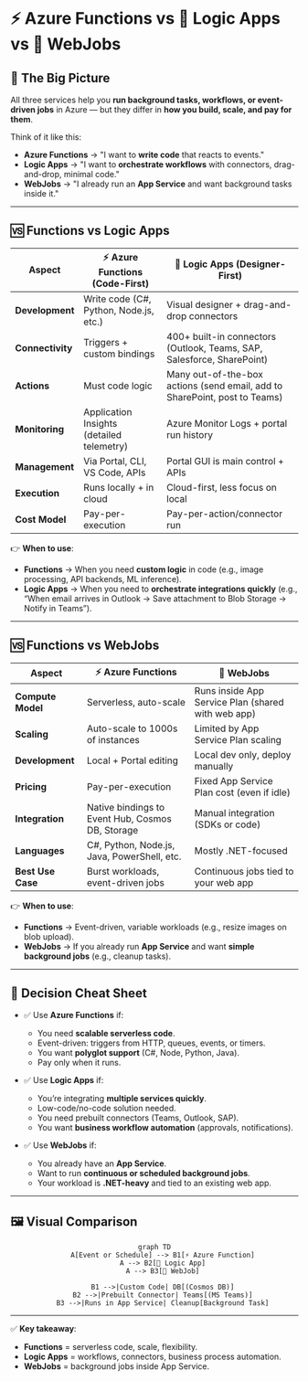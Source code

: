 # ⚡ Azure Functions vs 🧩 Logic Apps vs 🔄 WebJobs

## 📌 **The Big Picture**

All three services help you **run background tasks, workflows, or event-driven jobs** in Azure — but they differ in **how you build, scale, and pay for them**.

Think of it like this:

- **Azure Functions** → "I want to **write code** that reacts to events."
- **Logic Apps** → "I want to **orchestrate workflows** with connectors, drag-and-drop, minimal code."
- **WebJobs** → "I already run an **App Service** and want background tasks inside it."

---

## 🆚 **Functions vs Logic Apps**

| Aspect           | ⚡ Azure Functions (Code-First)           | 🧩 Logic Apps (Designer-First)                                             |
| ---------------- | ----------------------------------------- | -------------------------------------------------------------------------- |
| **Development**  | Write code (C#, Python, Node.js, etc.)    | Visual designer + drag-and-drop connectors                                 |
| **Connectivity** | Triggers + custom bindings                | 400+ built-in connectors (Outlook, Teams, SAP, Salesforce, SharePoint)     |
| **Actions**      | Must code logic                           | Many out-of-the-box actions (send email, add to SharePoint, post to Teams) |
| **Monitoring**   | Application Insights (detailed telemetry) | Azure Monitor Logs + portal run history                                    |
| **Management**   | Via Portal, CLI, VS Code, APIs            | Portal GUI is main control + APIs                                          |
| **Execution**    | Runs locally + in cloud                   | Cloud-first, less focus on local                                           |
| **Cost Model**   | Pay-per-execution                         | Pay-per-action/connector run                                               |

👉 **When to use**:

- **Functions** → When you need **custom logic** in code (e.g., image processing, API backends, ML inference).
- **Logic Apps** → When you need to **orchestrate integrations quickly** (e.g., “When email arrives in Outlook → Save attachment to Blob Storage → Notify in Teams”).

---

## 🆚 **Functions vs WebJobs**

| Aspect            | ⚡ Azure Functions                               | 🔄 WebJobs                                         |
| ----------------- | ------------------------------------------------ | -------------------------------------------------- |
| **Compute Model** | Serverless, auto-scale                           | Runs inside App Service Plan (shared with web app) |
| **Scaling**       | Auto-scale to 1000s of instances                 | Limited by App Service Plan scaling                |
| **Development**   | Local + Portal editing                           | Local dev only, deploy manually                    |
| **Pricing**       | Pay-per-execution                                | Fixed App Service Plan cost (even if idle)         |
| **Integration**   | Native bindings to Event Hub, Cosmos DB, Storage | Manual integration (SDKs or code)                  |
| **Languages**     | C#, Python, Node.js, Java, PowerShell, etc.      | Mostly .NET-focused                                |
| **Best Use Case** | Burst workloads, event-driven jobs               | Continuous jobs tied to your web app               |

👉 **When to use**:

- **Functions** → Event-driven, variable workloads (e.g., resize images on blob upload).
- **WebJobs** → If you already run **App Service** and want **simple background jobs** (e.g., cleanup tasks).

---

## 🎯 **Decision Cheat Sheet**

- ✅ Use **Azure Functions** if:

  - You need **scalable serverless code**.
  - Event-driven: triggers from HTTP, queues, events, or timers.
  - You want **polyglot support** (C#, Node, Python, Java).
  - Pay only when it runs.

- ✅ Use **Logic Apps** if:

  - You’re integrating **multiple services quickly**.
  - Low-code/no-code solution needed.
  - You need prebuilt connectors (Teams, Outlook, SAP).
  - You want **business workflow automation** (approvals, notifications).

- ✅ Use **WebJobs** if:

  - You already have an **App Service**.
  - Want to run **continuous or scheduled background jobs**.
  - Your workload is **.NET-heavy** and tied to an existing web app.

---

## 🖼 Visual Comparison

<div align="center">

```mermaid
graph TD
    A[Event or Schedule] --> B1[⚡ Azure Function]
    A --> B2[🧩 Logic App]
    A --> B3[🔄 WebJob]

    B1 -->|Custom Code| DB[(Cosmos DB)]
    B2 -->|Prebuilt Connector| Teams[(MS Teams)]
    B3 -->|Runs in App Service| Cleanup[Background Task]
```

</div>

---

✅ **Key takeaway**:

- **Functions** = serverless code, scale, flexibility.
- **Logic Apps** = workflows, connectors, business process automation.
- **WebJobs** = background jobs inside App Service.
